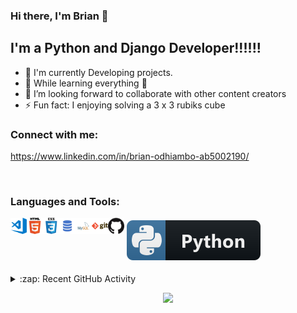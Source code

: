 ### Hi there, I'm Brian 👋


## I'm a Python and Django Developer!!!!!!

- 🔭 I'm currently Developing projects.
- 🌱 While learning everything 🤣
- 👯 I’m looking forward to collaborate with other content creators
- ⚡ Fun fact: I enjoying solving a 3 x 3 rubiks cube


### Connect with me:

https://www.linkedin.com/in/brian-odhiambo-ab5002190/


<br />

### Languages and Tools:

<img align="left" alt="Visual Studio Code" width="26px" src="https://raw.githubusercontent.com/github/explore/80688e429a7d4ef2fca1e82350fe8e3517d3494d/topics/visual-studio-code/visual-studio-code.png" />
<img align="left" alt="HTML5" width="26px" src="https://raw.githubusercontent.com/github/explore/80688e429a7d4ef2fca1e82350fe8e3517d3494d/topics/html/html.png" />
<img align="left" alt="CSS3" width="26px" src="https://raw.githubusercontent.com/github/explore/80688e429a7d4ef2fca1e82350fe8e3517d3494d/topics/css/css.png" />
<img align="left" alt="SQL" width="26px" src="https://raw.githubusercontent.com/github/explore/80688e429a7d4ef2fca1e82350fe8e3517d3494d/topics/sql/sql.png" />
<img align="left" alt="MySQL" width="26px" src="https://raw.githubusercontent.com/github/explore/80688e429a7d4ef2fca1e82350fe8e3517d3494d/topics/mysql/mysql.png" />
<img align="left" alt="Git" width="26px" src="https://raw.githubusercontent.com/github/explore/80688e429a7d4ef2fca1e82350fe8e3517d3494d/topics/git/git.png" />
<img align="left" alt="GitHub" width="26px" src="https://raw.githubusercontent.com/github/explore/78df643247d429f6cc873026c0622819ad797942/topics/github/github.png" />
<img src="https://raw.githubusercontent.com/8bithemant/8bithemant/master/svg/dev/languages/python.svg" alt="python" style="vertical-align:top; margin:4px">


<br />
<br />


<details>
  <summary>:zap: Recent GitHub Activity</summary>
  
<!--START_SECTION:activity-->
## 1. ❗️ [#1] Working on a Car Dealership Site (https://github.com/yobra254/CarDelearshipSite)
## 2.🎉 To be featured - 
(a).📫 Shopping Cart : https://github.com/yobra254/Shopping-Cart-Website 
<br/>
(b).⚡Covid Site: https://github.com/yobra254/covidWebsite

<!--END_SECTION:activity-->

</details>

<p align="center">
   <img src="https://media.giphy.com/media/KAq5w47R9rmTuvWOWa/giphy.gif" />
   </p>


